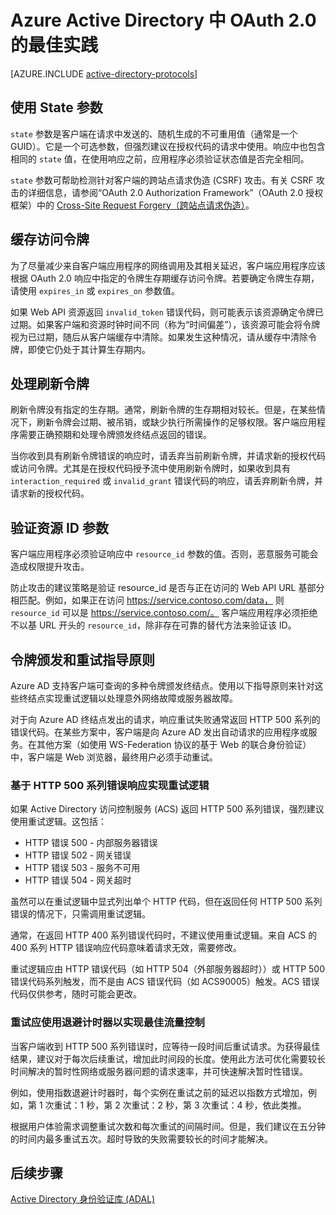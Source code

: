 <properties
	pageTitle="Azure AD 中 OAuth 2.0 的最佳实践 | Azure"
	description="本文介绍在开发使用 Azure Active Directory 中的 OAuth 2.0 的应用程序时运用的最佳实践。"
	services="active-directory"
	documentationCenter=".net"
	authors="priyamohanram"
	manager="mbaldwin"
	editor=""/>

<tags
	ms.service="active-directory"
	ms.date="05/31/2016"
	wacn.date="08/22/2016"/>


# Azure Active Directory 中 OAuth 2.0 的最佳实践

[AZURE.INCLUDE [active-directory-protocols](../../includes/active-directory-protocols.md)]

## 使用 State 参数

`state` 参数是客户端在请求中发送的、随机生成的不可重用值（通常是一个 GUID）。它是一个可选参数，但强烈建议在授权代码的请求中使用。响应中也包含相同的 `state` 值，在使用响应之前，应用程序必须验证状态值是否完全相同。

`state` 参数可帮助检测针对客户端的跨站点请求伪造 (CSRF) 攻击。有关 CSRF 攻击的详细信息，请参阅“OAuth 2.0 Authorization Framework”（OAuth 2.0 授权框架）中的 [Cross-Site Request Forgery（跨站点请求伪造）](https://tools.ietf.org/html/rfc6749#section-10.12)。

## 缓存访问令牌

为了尽量减少来自客户端应用程序的网络调用及其相关延迟，客户端应用程序应该根据 OAuth 2.0 响应中指定的令牌生存期缓存访问令牌。若要确定令牌生存期，请使用 `expires_in` 或 `expires_on` 参数值。

如果 Web API 资源返回 `invalid_token` 错误代码，则可能表示该资源确定令牌已过期。如果客户端和资源时钟时间不同（称为“时间偏差”），该资源可能会将令牌视为已过期，随后从客户端缓存中清除。如果发生这种情况，请从缓存中清除令牌，即使它仍处于其计算生存期内。

## 处理刷新令牌

刷新令牌没有指定的生存期。通常，刷新令牌的生存期相对较长。但是，在某些情况下，刷新令牌会过期、被吊销，或缺少执行所需操作的足够权限。客户端应用程序需要正确预期和处理令牌颁发终结点返回的错误。

当你收到具有刷新令牌错误的响应时，请丢弃当前刷新令牌，并请求新的授权代码或访问令牌。尤其是在授权代码授予流中使用刷新令牌时，如果收到具有 `interaction_required` 或 `invalid_grant` 错误代码的响应，请丢弃刷新令牌，并请求新的授权代码。

## 验证资源 ID 参数

客户端应用程序必须验证响应中 `resource_id` 参数的值。否则，恶意服务可能会造成权限提升攻击。

 防止攻击的建议策略是验证 resource\_id 是否与正在访问的 Web API URL 基部分相匹配。例如，如果正在访问 https://service.contoso.com/data， 则 `resource_id` 可以是 https://service.contoso.com/。 客户端应用程序必须拒绝不以基 URL 开头的 `resource_id`，除非存在可靠的替代方法来验证该 ID。

## 令牌颁发和重试指导原则

Azure AD 支持客户端可查询的多种令牌颁发终结点。使用以下指导原则来针对这些终结点实现重试逻辑以处理意外网络故障或服务器故障。

对于向 Azure AD 终结点发出的请求，响应重试失败通常返回 HTTP 500 系列的错误代码。在某些方案中，客户端是向 Azure AD 发出自动请求的应用程序或服务。在其他方案（如使用 WS-Federation 协议的基于 Web 的联合身份验证）中，客户端是 Web 浏览器，最终用户必须手动重试。

### 基于 HTTP 500 系列错误响应实现重试逻辑

如果 Active Directory 访问控制服务 (ACS) 返回 HTTP 500 系列错误，强烈建议使用重试逻辑。这包括：

- HTTP 错误 500 - 内部服务器错误
- HTTP 错误 502 - 网关错误
- HTTP 错误 503 - 服务不可用
- HTTP 错误 504 - 网关超时

虽然可以在重试逻辑中显式列出单个 HTTP 代码，但在返回任何 HTTP 500 系列错误的情况下，只需调用重试逻辑。

通常，在返回 HTTP 400 系列错误代码时，不建议使用重试逻辑。来自 ACS 的 400 系列 HTTP 错误响应代码意味着请求无效，需要修改。

重试逻辑应由 HTTP 错误代码（如 HTTP 504（外部服务器超时））或 HTTP 500 错误代码系列触发，而不是由 ACS 错误代码（如 ACS90005）触发。ACS 错误代码仅供参考，随时可能会更改。

### 重试应使用退避计时器以实现最佳流量控制

当客户端收到 HTTP 500 系列错误时，应等待一段时间后重试请求。为获得最佳结果，建议对于每次后续重试，增加此时间段的长度。使用此方法可优化需要较长时间解决的暂时性网络或服务器问题的请求速率，并可快速解决暂时性错误。

例如，使用指数退避计时器时，每个实例在重试之前的延迟以指数方式增加，例如，第 1 次重试：1 秒，第 2 次重试：2 秒，第 3 次重试：4 秒，依此类推。

根据用户体验需求调整重试次数和每次重试的间隔时间。但是，我们建议在五分钟的时间内最多重试五次。超时导致的失败需要较长的时间才能解决。

## 后续步骤

[Active Directory 身份验证库 (ADAL)](/documentation/articles/active-directory-authentication-libraries/)

<!---HONumber=AcomDC_0718_2016-->